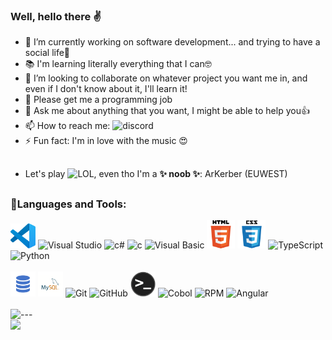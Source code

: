 ### Well, hello there ✌


- 🔭 I’m currently working on software development... and trying to have a social life🤣
- 📚 I'm learning literally everything that I can🤓
- 👯 I’m looking to collaborate on whatever project you want me in, and even if I don't know about it, I'll learn it!
- 🤔 Please get me a programming job
- 💬 Ask me about anything that you want, I might be able to help you👍
- 📫 How to reach me: <img alt="discord" width="25" href="https://discord.com/users/607265809793941514" src="https://external-content.duckduckgo.com/iu/?u=https%3A%2F%2Fwheretoinvest.money%2Fwp-content%2Fuploads%2F2017%2F12%2Fdiscord-logo-1024x1024.png&f=1&nofb=1" />
- ⚡ Fun fact: I'm in love with the music 😍
##
- Let's play <img alt="LOL" width="20" src="https://external-content.duckduckgo.com/iu/?u=https%3A%2F%2Flutris.net%2Fmedia%2Fgames%2Ficons%2Fleagueoflegends-icon.png&f=1&nofb=1" />, even tho I'm a **✨ noob ✨**: ArKerber (EUWEST)
##
### 🔨Languages and Tools:
<div align="left" fxLayoutAlign="space-between">
 <img alt="Visual Studio Code" width="40px" src="https://raw.githubusercontent.com/github/explore/80688e429a7d4ef2fca1e82350fe8e3517d3494d/topics/visual-studio-code/visual-studio-code.png" />
 <img alt="Visual Studio" width="40px" src="https://upload.wikimedia.org/wikipedia/commons/thumb/5/59/Visual_Studio_Icon_2019.svg/768px-Visual_Studio_Icon_2019.svg.png" />
 <img alt="c#" width="38px" src="https://seeklogo.com/images/C/c-sharp-c-logo-02F17714BA-seeklogo.com.png" />
 <img alt="c" width="45px" src="https://cdn.iconscout.com/icon/free/png-512/c-programming-569564.png" />
 <img alt="Visual Basic" width="40px" src="https://upload.wikimedia.org/wikipedia/commons/thumb/4/40/VB.NET_Logo.svg/1024px-VB.NET_Logo.svg.png" />
 <img alt="HTML5" width="45px" src="https://raw.githubusercontent.com/github/explore/80688e429a7d4ef2fca1e82350fe8e3517d3494d/topics/html/html.png" />
 <img alt="CSS3" width="45px" src="https://raw.githubusercontent.com/github/explore/80688e429a7d4ef2fca1e82350fe8e3517d3494d/topics/css/css.png" />
 <img alt="TypeScript" width="40px" src="https://i.imgur.com/UKoUmCX.png" />
 <img alt="Python" width="40px" src="https://i.imgur.com/KwB5bDf.png"/>
</div>
<br />
<div align="left" fxLayoutAlign="space-between">
 <img alt="SQL" width="40px" src="https://raw.githubusercontent.com/github/explore/80688e429a7d4ef2fca1e82350fe8e3517d3494d/topics/sql/sql.png" />
 <img alt="MySQL" width="40px" src="https://raw.githubusercontent.com/github/explore/80688e429a7d4ef2fca1e82350fe8e3517d3494d/topics/mysql/mysql.png" />
 <img alt="Git" width="40px" src="https://i.imgur.com/R1X9DbC.png?1" />
 <img alt="GitHub" width="40px" src="https://i.imgur.com/gue3Z4z.png" />
 <img alt="Terminal" width="40px" src="https://raw.githubusercontent.com/github/explore/80688e429a7d4ef2fca1e82350fe8e3517d3494d/topics/terminal/terminal.png" />
 <img alt="Cobol" width="40px" src="https://i.imgur.com/OY0lfO3.png" />
 <img alt="RPM" width="45px" src="https://i.imgur.com/QY8hbEN.jpg?1"/>
 <img alt="Angular" width="45px" src="https://i.imgur.com/cRKRQjp.png?1"/>
</div>
<br />
---
<img align="left" alt"Arianna-Cicero's GitHub Stats" src="https://github-readme-stats.vercel.app/api?username=Arianna-Cicero&show_icons=true&theme=cobalt"/>
<br />
<img align="left" alt"Arianna-Cicero's GitHub Top langs" src="https://github-readme-stats.vercel.app/api/top-langs/?username=Arianna-Cicero"/>
